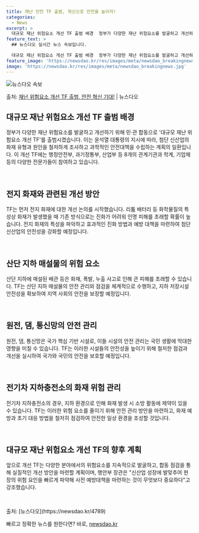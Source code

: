 ```yaml
---
title: 재난 안전 TF 출범, 혁신으로 안전을 높이자!
categories:
  - News
excerpt: >
  대규모 재난 위험요소 개선 TF 출범 배경  정부가 다양한 재난 위험요소를 발굴하고 개선하기 위해 민·관 합…
feature_text: >
  ## 뉴스다오 실시간 뉴스 속보입니다.

  대규모 재난 위험요소 개선 TF 출범 배경  정부가 다양한 재난 위험요소를 발굴하고 개선하기 위해 민·관 합…
feature_image: 'https://newsdao.kr/res/images/meta/newsdao_breakingnews.jpg'
image: 'https://newsdao.kr/res/images/meta/newsdao_breakingnews.jpg'
---
```


![뉴스다오 속보](https://newsdao.kr/res/images/meta/newsdao_breakingnews.jpg)

<p>출처: <a href="https://newsdao.kr/4789" rel="dofollow">재난 위험요소 개선 TF 출범, 안전 혁신 기대!</a> | 뉴스다오</p>

<h2 data-ke-size="size26">대규모 재난 위험요소 개선 TF 출범 배경</h2>
정부가 다양한 재난 위험요소를 발굴하고 개선하기 위해 민·관 합동으로 '대규모 재난 위험요소 개선 TF'를 출범시켰습니다. 이는 윤석열 대통령의 지시에 따라, 첨단 신산업의 화재 유형과 원인을 철저하게 조사하고 과학적인 안전대책을 수립하는 계획의 일환입니다. 이 개선 TF에는 행정안전부, 과기정통부, 산업부 등 8개의 관계기관과 학계, 기업체 등의 다양한 전문가들이 참여하고 있습니다. 
<p data-ke-size="size16">&nbsp;</p>

<h2 data-ke-size="size26">전지 화재와 관련된 개선 방안</h2>
TF는 먼저 전지 화재에 대한 개선 논의를 시작했습니다. 리튬 배터리 등 화학물질의 특성상 화재가 발생했을 때 기존 방식으로는 진화가 어려워 인명 피해를 초래할 확률이 높습니다. 전지 화재의 특성을 파악하고 효과적인 진화 방법과 예방 대책을 마련하여 첨단 신산업의 안전성을 강화할 예정입니다.
<p data-ke-size="size16">&nbsp;</p>

<h2 data-ke-size="size26">산단 지하 매설물의 위험 요소</h2>
산단 지하에 매설된 배관 등은 화재, 폭발, 누출 사고로 인해 큰 피해를 초래할 수 있습니다. TF는 산단 지하 매설물의 안전 관리와 점검을 체계적으로 수행하고, 지하 저장시설 안전성을 확보하여 지역 사회의 안전을 보장할 예정입니다.
<p data-ke-size="size16">&nbsp;</p>

<h2 data-ke-size="size26">원전, 댐, 통신망의 안전 관리</h2>
원전, 댐, 통신망은 국가 핵심 기반 시설로, 이들 시설의 안전 관리는 국민 생활에 막대한 영향을 미칠 수 있습니다. TF는 이러한 시설들의 안전성을 높이기 위해 철저한 점검과 개선을 실시하여 국가와 국민의 안전을 보호할 예정입니다.
<p data-ke-size="size16">&nbsp;</p>

<h2 data-ke-size="size26">전기차 지하충전소의 화재 위험 관리</h2>
전기차 지하충전소의 경우, 지하 환경으로 인해 화재 발생 시 소방 활동에 제약이 있을 수 있습니다. TF는 이러한 위험 요소를 줄이기 위해 안전 관리 방안을 마련하고, 화재 예방과 초기 대응 방법을 철저히 점검하여 안전한 일상 환경을 조성할 것입니다.
<p data-ke-size="size16">&nbsp;</p>

<h2 data-ke-size="size26">대규모 재난 위험요소 개선 TF의 향후 계획</h2>
앞으로 개선 TF는 다양한 분야에서의 위험요소를 지속적으로 발굴하고, 합동 점검을 통해 실질적인 개선 방안을 마련할 계획이며, 행안부 장관은 "신산업 성장에 발맞추어 현장의 위험 요인을 빠르게 파악해 사전 예방대책을 마련하는 것이 무엇보다 중요하다"고 강조했습니다.
<p data-ke-size="size16">&nbsp;</p>
출처: [뉴스다오](https://newsdao.kr/4789) 

빠르고 정확한 뉴스를 원한다면? 바로, <a href="https://newsdao.kr" rel="dofollow">newsdao.kr</a>


